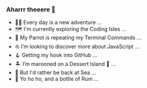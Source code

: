 ### Aharrr theeere 👋

- 🏴‍☠️ Every day is a new adventure ...
- 🗺 I'm currently exploring the Coding Isles ...
- 🦜 My Parrot is repeating my Terminal Commands ...
- ⛵ I’m looking to discover more about JavaScript ...
- 🪝 Getting my hook into GitHub ...
- 🏝 I’m marooned on a Dessert Island 🍰  ...
- 🌊 But I'd rather be back at Sea ...
- 🥃 Yo ho ho, and a bottle of Rum ...

<!--
**JonnyCodeMaster/JonnyCodeMaster** is a ✨ _special_ ✨ repository because its `README.md` (this file) appears on your GitHub profile.

Here are some ideas to get you started:

- 🏴‍☠️ Every day is a new adventure ...
- 🗺 I'm currently exploring the Coding Isles ...
- 🦜 My Parrot is repeating my Terminal Commands ...
- ⛵ I’m looking to discover more about JavaScript ...
- 🪝 Getting my hook into GitHub ...
- 🏝 I’m marooned on a Dessert Island 🍰  ...
- 🌊 But I'd rather be back at Sea ...
- 🥃 Yo ho ho, and a bottle of Rum ...
-->
